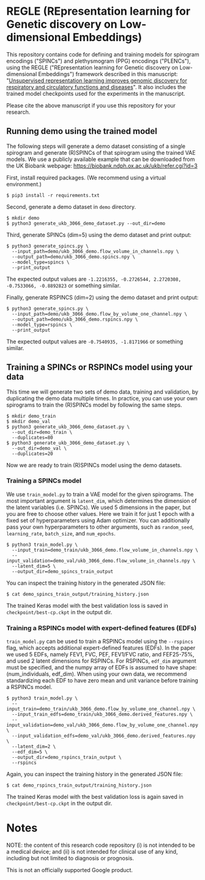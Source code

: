 # REGLE (REpresentation learning for Genetic discovery on Low-dimensional Embeddings)

This repository contains code for defining and training models for spirogram
encodings ("SPINCs") and plethysmogram (PPG) encodings ("PLENCs"), using the
REGLE ("REpresentation learning for Genetic discovery on Low-dimensional
Embeddings") framework described in this manuscript:
"[Unsupervised representation learning improves genomic discovery for respiratory and circulatory functions and diseases](https://doi.org/10.1101/2023.04.28.23289285)".
It also includes the trained model checkpoints used for the experiments in the
manuscript.

Please cite the above manuscript if you use this repository for your research.


## Running demo using the trained model

The following steps will generate a demo dataset consisting of a single
spirogram and generate (R)SPINCs of that spirogram using the trained VAE models.
We use a publicly available example that can be downloaded from the UK Biobank
webpage: https://biobank.ndph.ox.ac.uk/ukb/refer.cgi?id=3

First, install required packages. (We recommend using a virtual environment.)

```
$ pip3 install -r requirements.txt
```

Second, generate a demo dataset in `demo` directory.

```
$ mkdir demo
$ python3 generate_ukb_3066_demo_dataset.py --out_dir=demo
```

Third, generate SPINCs (dim=5) using the demo dataset and print output:

```
$ python3 generate_spincs.py \
  --input_path=demo/ukb_3066_demo.flow_volume_in_channels.npy \
  --output_path=demo/ukb_3066_demo.spincs.npy \
  --model_type=spincs \
  --print_output
```

The expected output values are
`-1.2216355, -0.2726544, 2.2720308, -0.7533066, -0.8892823`
or something similar.

Finally, generate RSPINCS (dim=2) using the demo dataset and print output:

```
$ python3 generate_spincs.py \
  --input_path=demo/ukb_3066_demo.flow_by_volume_one_channel.npy \
  --output_path=demo/ukb_3066_demo.rspincs.npy \
  --model_type=rspincs \
  --print_output
```

The expected output values are
`-0.7540935, -1.8171966`
or something similar.


## Training a SPINCs or RSPINCs model using your data

This time we will generate two sets of demo data, training and validation,
by duplicating the demo data multiple times. In practice, you can use your
own spirograms to train the (R)SPINCs model by following the same steps.

```
$ mkdir demo_train
$ mkdir demo_val
$ python3 generate_ukb_3066_demo_dataset.py \
  --out_dir=demo_train \
  --duplicates=80
$ python3 generate_ukb_3066_demo_dataset.py \
  --out_dir=demo_val \
  --duplicates=20
```

Now we are ready to train (R)SPINCs model using the demo datasets.

### Training a SPINCs model

We use `train_model.py` to train a VAE model for the given spirograms.
The most important argument is `latent_dim`, which determines the dimension
of the latent variables (i.e. SPINCs). We used 5 dimensions in the paper, but
you are free to choose other values.
Here we train it for just 1 epoch with a fixed set of hyperparameters using
Adam optimizer. You can additionally pass your own hyperparameters to
other arguments, such as `random_seed`, `learning_rate`,
`batch_size`, and `num_epochs`.

```
$ python3 train_model.py \
  --input_train=demo_train/ukb_3066_demo.flow_volume_in_channels.npy \
  --input_validation=demo_val/ukb_3066_demo.flow_volume_in_channels.npy \
  --latent_dim=5 \
  --output_dir=demo_spincs_train_output
```

You can inspect the training history in the generated JSON file:

```
$ cat demo_spincs_train_output/training_history.json
```

The trained Keras model with the best validation loss is saved in
`checkpoint/best-cp.ckpt` in the output dir.

### Training a RSPINCs model with expert-defined features (EDFs)

`train_model.py` can be used to train a RSPINCs model using the `--rspincs`
flag, which accepts additional expert-defined features (EDFs).
In the paper we used 5 EDFs, namely FEV1, FVC, PEF, FEV1/FVC ratio, and
FEF25-75%, and used 2 latent dimensions for RSPINCs.
For RSPINCs, `edf_dim` argument must be specified,
and the numpy array of EDFs is assumed to have shape:
(num_individuals, edf_dim).
When using your own data, we recommend standardizing each EDF to have zero mean
and unit variance before training a RSPINCs model.

```
$ python3 train_model.py \
  --input_train=demo_train/ukb_3066_demo.flow_by_volume_one_channel.npy \
  --input_train_edfs=demo_train/ukb_3066_demo.derived_features.npy \
  --input_validation=demo_val/ukb_3066_demo.flow_by_volume_one_channel.npy \
  --input_validation_edfs=demo_val/ukb_3066_demo.derived_features.npy \
  --latent_dim=2 \
  --edf_dim=5 \
  --output_dir=demo_rspincs_train_output \
  --rspincs
```

Again, you can inspect the training history in the generated JSON file:

```
$ cat demo_rspincs_train_output/training_history.json
```

The trained Keras model with the best validation loss is again saved in
`checkpoint/best-cp.ckpt` in the output dir.

# Notes

NOTE: the content of this research code repository
(i) is not intended to be a medical device; and
(ii) is not intended for clinical use of any kind, including but not limited to
diagnosis or prognosis.

This is not an officially supported Google product.
